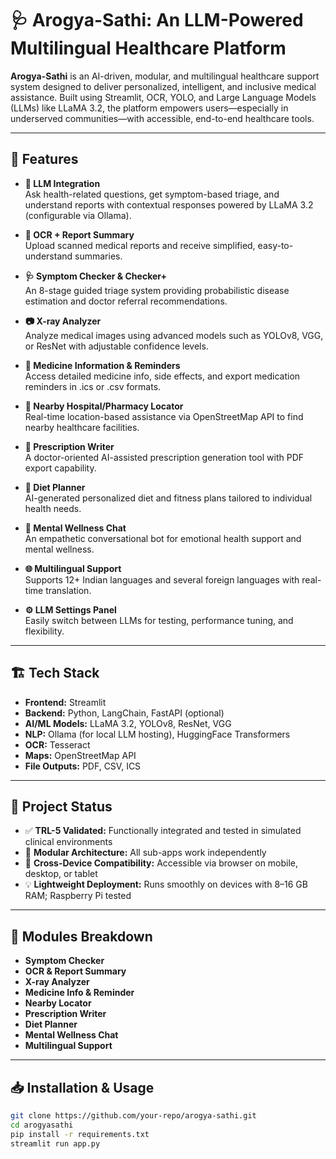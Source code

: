 # 🩺 Arogya-Sathi: An LLM-Powered Multilingual Healthcare Platform

**Arogya-Sathi** is an AI-driven, modular, and multilingual healthcare support system designed to deliver personalized, intelligent, and inclusive medical assistance. Built using Streamlit, OCR, YOLO, and Large Language Models (LLMs) like LLaMA 3.2, the platform empowers users—especially in underserved communities—with accessible, end-to-end healthcare tools.

---

## 🚀 Features

- **🧠 LLM Integration**  
  Ask health-related questions, get symptom-based triage, and understand reports with contextual responses powered by LLaMA 3.2 (configurable via Ollama).

- **📝 OCR + Report Summary**  
  Upload scanned medical reports and receive simplified, easy-to-understand summaries.

- **🩺 Symptom Checker & Checker+**  
  An 8-stage guided triage system providing probabilistic disease estimation and doctor referral recommendations.

- **📷 X-ray Analyzer**  
  Analyze medical images using advanced models such as YOLOv8, VGG, or ResNet with adjustable confidence levels.

- **💊 Medicine Information & Reminders**  
  Access detailed medicine info, side effects, and export medication reminders in .ics or .csv formats.

- **📍 Nearby Hospital/Pharmacy Locator**  
  Real-time location-based assistance via OpenStreetMap API to find nearby healthcare facilities.

- **📄 Prescription Writer**  
  A doctor-oriented AI-assisted prescription generation tool with PDF export capability.

- **🍎 Diet Planner**  
  AI-generated personalized diet and fitness plans tailored to individual health needs.

- **🧘 Mental Wellness Chat**  
  An empathetic conversational bot for emotional health support and mental wellness.

- **🌐 Multilingual Support**  
  Supports 12+ Indian languages and several foreign languages with real-time translation.

- **⚙️ LLM Settings Panel**  
  Easily switch between LLMs for testing, performance tuning, and flexibility.

---

## 🏗️ Tech Stack

- **Frontend:** Streamlit  
- **Backend:** Python, LangChain, FastAPI (optional)  
- **AI/ML Models:** LLaMA 3.2, YOLOv8, ResNet, VGG  
- **NLP:** Ollama (for local LLM hosting), HuggingFace Transformers  
- **OCR:** Tesseract  
- **Maps:** OpenStreetMap API  
- **File Outputs:** PDF, CSV, ICS

---

## 🧪 Project Status

- ✅ **TRL-5 Validated:** Functionally integrated and tested in simulated clinical environments  
- 🧩 **Modular Architecture:** All sub-apps work independently  
- 📱 **Cross-Device Compatibility:** Accessible via browser on mobile, desktop, or tablet  
- 💡 **Lightweight Deployment:** Runs smoothly on devices with 8–16 GB RAM; Raspberry Pi tested

---

## 📂 Modules Breakdown

<!-- Add details about each module here, e.g.: -->

- **Symptom Checker**  
- **OCR & Report Summary**  
- **X-ray Analyzer**  
- **Medicine Info & Reminder**  
- **Nearby Locator**  
- **Prescription Writer**  
- **Diet Planner**  
- **Mental Wellness Chat**  
- **Multilingual Support**

---

## 📥 Installation & Usage

<!-- Add instructions here for cloning repo, installing dependencies, running the app, etc. -->

```bash
git clone https://github.com/your-repo/arogya-sathi.git
cd arogyasathi
pip install -r requirements.txt
streamlit run app.py
